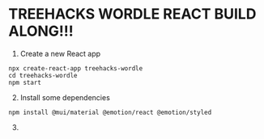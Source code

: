 # TREEHACKS WORDLE REACT BUILD ALONG!!!

1. Create a new React app
```
npx create-react-app treehacks-wordle
cd treehacks-wordle
npm start
```

2. Install some dependencies

```
npm install @mui/material @emotion/react @emotion/styled
```

3. 